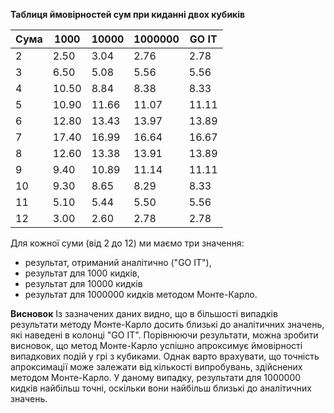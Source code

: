 
**Таблиця ймовірностей сум при киданні двох кубиків**

| Сума | 1000 |  10000 | 1000000 | GO IT |
| ---- | ---- | ------ | ------- | ----- |
| 2    | 2.50 |  3.04  | 2.76    | 2.78  |
| 3    | 6.50 |  5.08  | 5.56    | 5.56  |
| 4    | 10.50|  8.84  | 8.38    | 8.33  |
| 5    | 10.90| 11.66  | 11.07   | 11.11 |
| 6    | 12.80| 13.43  | 13.97   | 13.89 |
| 7    | 17.40| 16.99  | 16.64   | 16.67 |
| 8    | 12.60| 13.38  | 13.91   | 13.89 |
| 9    |  9.40| 10.89  | 11.14   | 11.11 |
| 10   |  9.30|  8.65  | 8.29    | 8.33  |
| 11   |  5.10|  5.44  | 5.50    | 5.56  |
| 12   |  3.00|  2.60  | 2.78    | 2.78  |

Для кожної суми (від 2 до 12) ми маємо три значення: 
- результат, отриманий аналітично ("GO IT"), 
- результат для 1000 кидків, 
- результат для 10000 кидків 
- результат для 1000000 кидків методом Монте-Карло.

**Висновок**
Із зазначених даних видно, що в більшості випадків результати методу Монте-Карло досить близькі до аналітичних значень, які наведені в колонці "GO IT". Порівнюючи результати, можна зробити висновок, що метод Монте-Карло успішно апроксимує ймовірності випадкових подій у грі з кубиками. Однак варто врахувати, що точність апроксимації може залежати від кількості випробувань, здійснених методом Монте-Карло. У даному випадку, результати для 1000000 кидків найбільш точні, оскільки вони найбільш близькі до аналітичних значень.